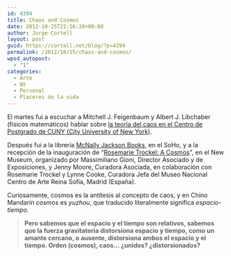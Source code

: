 ```yaml
---
id: 4394
title: Chaos and Cosmos
date: 2012-10-25T22:56:20+00:00
author: Jorge Cortell
layout: post
guid: https://cortell.net/blog/?p=4394
permalink: /2012/10/25/chaos-and-cosmos/
wpsd_autopost:
  - "1"
categories:
  - Arte
  - NY
  - Personal
  - Placeres de la vida
---
```

El martes fui a escuchar a Mitchell J. Feigenbaum y Albert J. Libchaber (físicos matemáticos) hablar sobre <a title="https://www.gc.cuny.edu/News-Events-Public-Programs/Calendar/Detail?id=12136" href="https://www.gc.cuny.edu/News-Events-Public-Programs/Calendar/Detail?id=12136" target="_blank">la teoría del caos en el Centro de Postgrado de CUNY (City University of New York)</a>.

Después fui a la librería <a title="https://mcnallyjackson.com/" href="https://mcnallyjackson.com/" target="_blank">McNally Jackson Books</a>, en el SoHo, y a la recepción de la inauguración de “<a title="https://www.newmuseum.org/exhibitions/view/rosemarie-trockel-a-cosmos" href="https://www.newmuseum.org/exhibitions/view/rosemarie-trockel-a-cosmos" target="_blank">Rosemarie Trockel: A Cosmos</a>", en el New Museum, organizado por Massimiliano Gioni, Director Asociado y de Exposiciones, y Jenny Moore, Curadora Asociada, en colaboración con Rosemarie Trockel y Lynne Cooke, Curadora Jefa del Museo Nacional Centro de Arte Reina Sofía, Madrid (España).

Curiosamente, cosmos es la antítesis al concepto de caos, y en Chino Mandarín _cosmos_ es _yuzhou_, que traducido literalmente significa _espacio-tiempo_.

> **Pero sabemos que el espacio y el tiempo son relativos, sabemos que la fuerza gravitatoria distorsiona espacio y tiempo, como un amante cercano, o ausente, distorsiona ambos el espacio y el tiempo. Orden (cosmos), caos... ¿unidos? ¿distorsionados?**